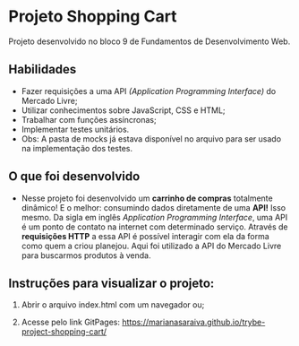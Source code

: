 # Projeto Shopping Cart
Projeto desenvolvido no bloco 9 de Fundamentos de Desenvolvimento Web.


## Habilidades

- Fazer requisições a uma API *(Application Programming Interface)* do Mercado Livre;
- Utilizar conhecimentos sobre JavaScript, CSS e HTML;
- Trabalhar com funções assíncronas;
- Implementar testes unitários.
- Obs: A pasta de mocks já estava disponível no arquivo para ser usado na implementação dos testes.


## O que foi desenvolvido

- Nesse projeto foi desenvolvido um **carrinho de compras** totalmente dinâmico! E o melhor: consumindo dados diretamente de uma **API!** Isso mesmo. Da sigla em inglês _Application Programming Interface_, uma API é um ponto de contato na internet com determinado serviço. Através de **requisições HTTP** a essa API é possível interagir com ela da forma como quem a criou planejou. Aqui foi utilizado a API do Mercado Livre para buscarmos produtos à venda.


## Instruções para visualizar o projeto:

1. Abrir o arquivo index.html com um navegador ou;

2. Acesse pelo link GitPages: https://marianasaraiva.github.io/trybe-project-shopping-cart/
